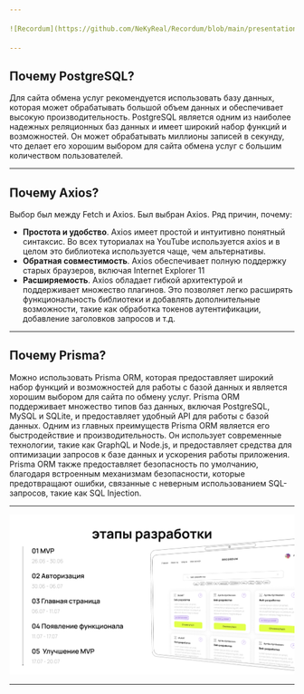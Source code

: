 ```yaml
---

![Recordum](https://github.com/NeKyReal/Recordum/blob/main/presentation/preview/technologies.png)

---
```


## Почему PostgreSQL?
Для сайта обмена услуг рекомендуется использовать базу данных, которая может обрабатывать большой объем данных и обеспечивает высокую производительность. PostgreSQL является одним из наиболее надежных реляционных баз данных и имеет широкий набор функций и возможностей. Он может обрабатывать миллионы записей в секунду, что делает его хорошим выбором для сайта обмена услуг с большим количеством пользователей.

---

## Почему Axios?
Выбор был между Fetch и Axios. Был выбран Axios. Ряд причин, почему:
+ **Простота и удобство**. Axios имеет простой и интуитивно понятный синтаксис. Во всех туториалах на YouTube используется axios и в целом это библиотека используется чаще, чем альтернативы.
+ **Обратная совместимость**. Axios обеспечивает полную поддержку старых браузеров, включая Internet Explorer 11
+ **Расширяемость**. Axios обладает гибкой архитектурой и поддерживает множество плагинов. Это позволяет легко расширять функциональность библиотеки и добавлять дополнительные возможности, такие как обработка токенов аутентификации, добавление заголовков запросов и т.д.

---

## Почему Prisma?

Можно использовать Prisma ORM, которая предоставляет широкий набор функций и возможностей для работы с базой данных и является хорошим выбором для сайта по обмену услуг. Prisma ORM поддерживает множество типов баз данных, включая PostgreSQL, MySQL и SQLite, и предоставляет удобный API для работы с базой данных. Одним из главных преимуществ Prisma ORM является его быстродействие и производительность. Он использует современные технологии, такие как GraphQL и Node.js, и предоставляет средства для оптимизации запросов к базе данных и ускорения работы приложения. Prisma ORM также предоставляет безопасность по умолчанию, благодаря встроенным механизмам безопасности, которые предотвращают ошибки, связанные с неверным использованием SQL-запросов, такие как SQL Injection.

---

![Recordum](https://github.com/NeKyReal/Recordum/blob/main/presentation/preview/development.png)

---
